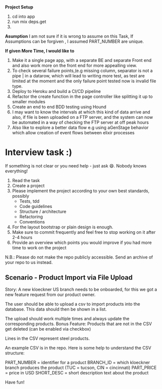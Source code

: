 **Project Setup**
1. cd into app
2. run mix deps.get
3. 



**Asumption**
I am not sure if it is wrong to assume on this Task,
If Assumptions can be forgiven , I assumed PART_NUMBER  are unique.

**If given More Time, I would like to**

1. Make it a single page app, with a separate BE and separate Front end and also work more on the front end for more appealling view.
2. To check several failure points,(e.g missing column, separator is not a pipe | in a datarow, which will lead to writing more test, as test are limited at the moment and the only failure point tested now is invalid file type.
3. Deploy to Heroku and build a CI/CD pipeline
4. Refactor the create function in the page controller like splitting it up to smaller modules
5. Create an end to end BDD testing using Hound
6. I may want to know the intervals at which this kind of data arrive and also, if file is been uploaded on a FTP server, and the system can now be automated in a way of checking the FTP server at off peak hours
7. Also like to explore a better data flow e.g using aGenStage behavior which allow creation of event flows between elixir processes







Interview task :)
===============================

If something is not clear or you need help - just ask :smile:. Nobody knows everything!

1. Read the task
2. Create a project
3. Please implement the project according to your own best standards, possibly
   - Tests, tdd
   - Code guidelines
   - Structure / architecture
   - Refactoring
   - Conventions
4. For the layout bootstrap or plain design is enough.
5. Make sure to commit frequently and feel free to stop working on it after 2-4 hours
6. Provide an overview which points you would improve if you had more time to work on the project

N.B.: Please do not make the repo publicly accessible. Send an archive of your repo to us instead.

Scenario - Product Import via File Upload
---------------------------

Story: A new kloeckner US branch needs to be onboarded, for this we got a new feature request from our product owner.

The user should be able to upload a csv to import products into the database. This data should then be shown in a list.

The upload should work multiple times and always update the corresponding products.
Bonus Feature: Products that are not in the CSV get deleted (can be enabled via checkbox)

Lines in the CSV represent steel products.

An example CSV is in the repo.
Here is some help to understand the CSV structure:

PART_NUMBER = identifier for a product
BRANCH_ID = which kloeckner branch produces the product (TUC = tucson, CIN = cincinnati)
PART_PRICE = price in USD
SHORT_DESC = short description text about the product

Have fun!
